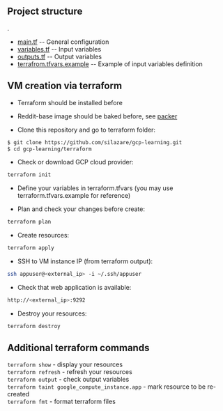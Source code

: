 ## Project structure
.
 * [main.tf](./main.tf) -- General configuration
 * [variables.tf](./variables.tf) -- Input variables
 * [outputs.tf](./outputs.tf) -- Output variables
 * [terrafrom.tfvars.example](./terrafrom.tfvars.example) -- Example of input variables definition

## VM creation via terraform

- Terraform should be installed before
- Reddit-base image should be baked before, see [packer](./packer)

- Clone this repository and go to terraform folder:
```sh
$ git clone https://github.com/silazare/gcp-learning.git
$ cd gcp-learning/terraform
```

- Check or download GCP cloud provider:
```sh
terraform init
```

- Define your variables in terraform.tfvars (you may use terraform.tfvars.example for reference)

- Plan and check your changes before create:
```sh
terraform plan
```

- Create resources:
```sh
terraform apply
```

- SSH to VM instance IP (from terraform output):
```sh
ssh appuser@<external_ip> -i ~/.ssh/appuser
```

- Check that web application is available:
```sh
http://<external_ip>:9292
```

- Destroy your resources:
```sh
terraform destroy
```

## Additional terraform commands

`terraform show` - display your resources  
`terraform refresh` - refresh your resources  
`terraform output` - check output variables  
`terraform taint google_compute_instance.app` - mark resource to be re-created  
`terraform fmt` - format terraform files
